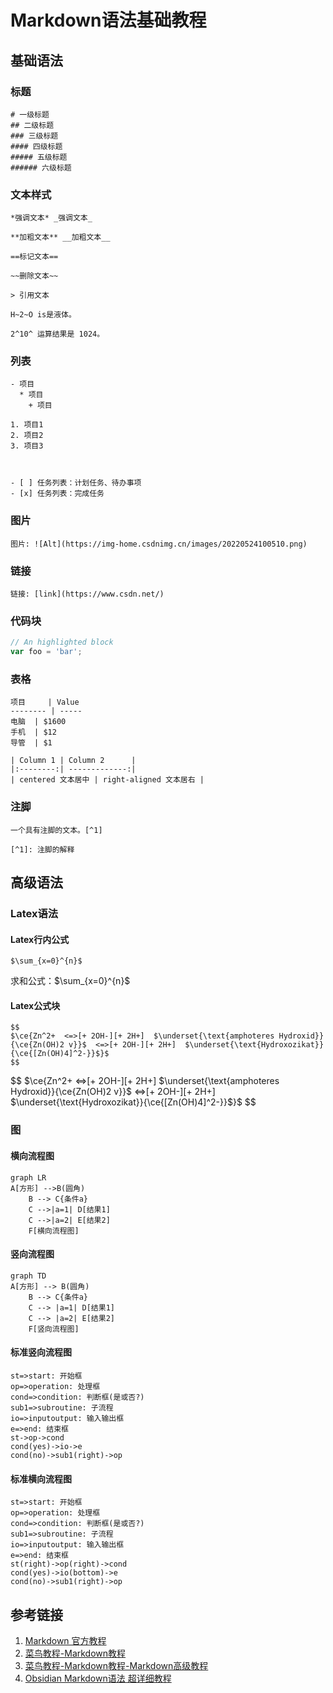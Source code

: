 # Markdown语法基础教程


## 基础语法

### 标题
```
# 一级标题
## 二级标题
### 三级标题
#### 四级标题
##### 五级标题
###### 六级标题
```



### 文本样式
```
*强调文本* _强调文本_

**加粗文本** __加粗文本__

==标记文本==

~~删除文本~~

> 引用文本

H~2~O is是液体。

2^10^ 运算结果是 1024。
```

### 列表
```
- 项目
  * 项目
    + 项目

1. 项目1
2. 项目2
3. 项目3



- [ ] 任务列表：计划任务、待办事项
- [x] 任务列表：完成任务

```


### 图片
```
图片: ![Alt](https://img-home.csdnimg.cn/images/20220524100510.png)
```

### 链接
```
链接: [link](https://www.csdn.net/)
```


### 代码块
```javascript
// An highlighted block
var foo = 'bar';
```


### 表格
```
项目     | Value
-------- | -----
电脑  | $1600
手机  | $12
导管  | $1

| Column 1 | Column 2      |
|:--------:| -------------:|
| centered 文本居中 | right-aligned 文本居右 |
```



### 注脚
```
一个具有注脚的文本。[^1]

[^1]: 注脚的解释
```



## 高级语法


### Latex语法


#### Latex行内公式
```
$\sum_{x=0}^{n}$
```

求和公式：$\sum_{x=0}^{n}$


#### Latex公式块

```
$$
$\ce{Zn^2+  <=>[+ 2OH-][+ 2H+]  $\underset{\text{amphoteres Hydroxid}}{\ce{Zn(OH)2 v}}$  <=>[+ 2OH-][+ 2H+]  $\underset{\text{Hydroxozikat}}{\ce{[Zn(OH)4]^2-}}$}$
$$
```


$$
$\ce{Zn^2+  <=>[+ 2OH-][+ 2H+]  $\underset{\text{amphoteres Hydroxid}}{\ce{Zn(OH)2 v}}$  <=>[+ 2OH-][+ 2H+]  $\underset{\text{Hydroxozikat}}{\ce{[Zn(OH)4]^2-}}$}$
$$

### 图

#### 横向流程图


```mermaid
graph LR
A[方形] -->B(圆角)
    B --> C{条件a}
    C -->|a=1| D[结果1]
    C -->|a=2| E[结果2]
    F[横向流程图]
```



#### 竖向流程图




```mermaid
graph TD
A[方形] --> B(圆角)
    B --> C{条件a}
    C --> |a=1| D[结果1]
    C --> |a=2| E[结果2]
    F[竖向流程图]
```

#### 标准竖向流程图

~~~flow
st=>start: 开始框
op=>operation: 处理框
cond=>condition: 判断框(是或否?)
sub1=>subroutine: 子流程
io=>inputoutput: 输入输出框
e=>end: 结束框
st->op->cond
cond(yes)->io->e
cond(no)->sub1(right)->op
~~~



#### 标准横向流程图

~~~flow
st=>start: 开始框
op=>operation: 处理框
cond=>condition: 判断框(是或否?)
sub1=>subroutine: 子流程
io=>inputoutput: 输入输出框
e=>end: 结束框
st(right)->op(right)->cond
cond(yes)->io(bottom)->e
cond(no)->sub1(right)->op
~~~

## 参考链接

1. [Markdown 官方教程](https://markdown.com.cn/cheat-sheet.html)
2. [菜鸟教程-Markdown教程](https://www.runoob.com/markdown/md-tutorial.html)
3. [菜鸟教程-Markdown教程-Markdown高级教程](https://www.runoob.com/markdown/md-advance.html?tdsourcetag=s_pctim_aiomsg)
4. [Obsidian Markdown语法 超详细教程](https://forum-zh.obsidian.md/t/topic/435)